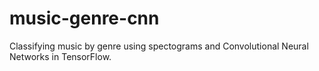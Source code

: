 # music-genre-cnn
Classifying music by genre using spectograms and Convolutional Neural Networks in TensorFlow. 
